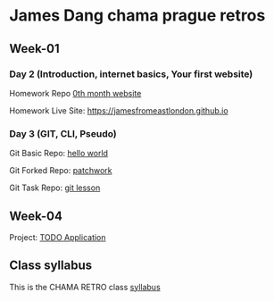 # James Dang chama prague retros

## Week-01
### Day 2 (Introduction, internet basics, Your first website)
Homework Repo [0th month website](https://github.com/jamesfromeastlondon/jamesfromeastlondon.github.io) 

Homework Live Site: https://jamesfromeastlondon.github.io 

### Day 3 (GIT, CLI, Pseudo)
Git Basic Repo: [hello world](https://github.com/jamesfromeastlondon/hello-world)

Git Forked Repo: [patchwork](https://github.com/jamesfromeastlondon/patchwork)

Git Task Repo: [git lesson](https://github.com/jamesfromeastlondon/git-lesson-repository)

## Week-04
Project: [TODO Application](https://github.com/jamesfromeastlondon/todo-app) 

## Class syllabus
This is the CHAMA RETRO class [syllabus](https://github.com/green-fox-academy/chama-retros-syllabus)
